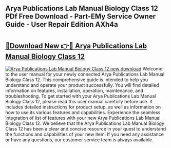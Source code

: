## Arya Publications Lab Manual Biology Class 12 PDf Free Download - Part-EMy Service Owner Guide - User Repair Edition AXh4a

# <h2><a href="http://bc63704.oget.top/?id=Arya+Publications+Lab+Manual+Biology+Class+12">🔗Download New 👉🔴 Arya Publications Lab Manual Biology Class 12</a></h2>

[![Arya Publications Lab Manual Biology Class 12 new download](https://i.imgur.com/5g1atiW.png)](http://bc63704.oget.top/?id=Arya+Publications+Lab+Manual+Biology+Class+12)
Welcome to the user manual for your newly connected Arya Publications Lab Manual Biology Class 12. This comprehensive guide is intended to help you understand and operate your product successfully. You will find detailed information on features, installation, operation, maintenance, and troubleshooting. To get started with your Arya Publications Lab Manual Biology Class 12, please read this user manual carefully before use. It includes detailed instructions for product setup, as well as information on how to use its various features and capabilities. Experience the seamless integration of list of features with your new Arya Publications Lab Manual Biology Class 12. We believe that the Arya Publications Lab Manual Biology Class 12 has been a clear and concise resource in your quest to understand the functions and capabilities of your new item. If you need any assistance or have any questions, our customer service team is always available.
